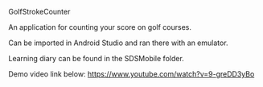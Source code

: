 GolfStrokeCounter 

An application for counting your score on golf courses.

Can be imported in Android Studio and ran there with an emulator.

Learning diary can be found in the SDSMobile folder.


Demo video link below:
https://www.youtube.com/watch?v=9-greDD3yBo
